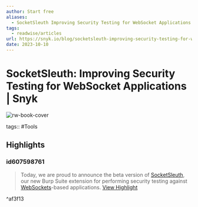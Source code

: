 ```yaml
---
author: Start free
aliases:
  - SocketSleuth Improving Security Testing for WebSocket Applications Snyk
tags:
  - readwise/articles
url: https://snyk.io/blog/socketsleuth-improving-security-testing-for-websocket-applications/
date: 2023-10-10
---
```

# SocketSleuth: Improving Security Testing for WebSocket Applications | Snyk

![rw-book-cover](https://readwise-assets.s3.amazonaws.com/media/uploaded_book_covers/profile_1116209/feature-insights-context.jpg)

tags:: #Tools

## Highlights

### id607598761

> Today, we are proud to announce the beta version of [SocketSleuth](https://github.com/snyk/socketsleuth/), our new Burp Suite extension for performing security testing against [WebSockets](../../Dev,%20ICT%20&%20Cybersec/Web%20&%20Network%20Hacking/WebSockets.md)-based applications.
> [View Highlight](https://read.readwise.io/read/01hc8jm86ehajedsge6chct9cp)

^af3f13

